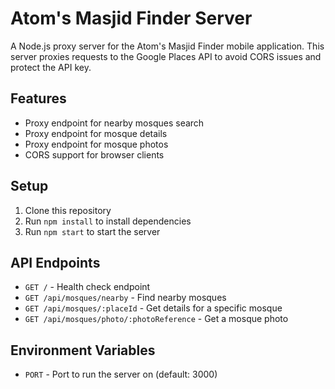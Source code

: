 # Atom's Masjid Finder Server

A Node.js proxy server for the Atom's Masjid Finder mobile application. This server proxies requests to the Google Places API to avoid CORS issues and protect the API key.

## Features

- Proxy endpoint for nearby mosques search
- Proxy endpoint for mosque details
- Proxy endpoint for mosque photos
- CORS support for browser clients

## Setup

1. Clone this repository
2. Run `npm install` to install dependencies
3. Run `npm start` to start the server

## API Endpoints

- `GET /` - Health check endpoint
- `GET /api/mosques/nearby` - Find nearby mosques
- `GET /api/mosques/:placeId` - Get details for a specific mosque
- `GET /api/mosques/photo/:photoReference` - Get a mosque photo

## Environment Variables

- `PORT` - Port to run the server on (default: 3000) 